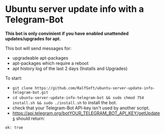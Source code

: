 # Ubuntu server update info with a Telegram-Bot

**This bot is only convinient if you have enabled unattended updates/upgrades for apt.**

This bot will send messages for:

* upgradeable apt-packages
* apt-packages which require a reboot
* apt history log of the last 2 days (Installs and Upgrades)

To start:

* ```git clone https://github.com/RalfSoft/ubuntu-server-update-info-telegram-bot.git```
* ```cd ubuntu-server-update-info-telegram-bot && sudo chmod 754 install.sh && sudo ./install.sh``` to install the bot.
* check that your Telegram-Bot API-key isn't used by another script.
* https://api.telegram.org/botYOUR_TELEGRAM_BOT_API_KEY/getUpdates should return:

```ok: true```
